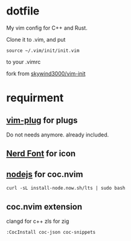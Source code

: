 # dotfile 

My vim config for C++ and Rust.

Clone it to .vim, and put
```
source ~/.vim/init/init.vim
```
to your .vimrc

fork from [skywind3000/vim-init](https://github.com/skywind3000/vim-init)

# requirment

## [vim-plug](https://github.com/junegunn/vim-plug) for plugs

Do not needs anymore. already included.

## [Nerd Font](https://github.com/ryanoasis/nerd-fonts) for icon

## [nodejs](https://nodejs.org/en/download/) for coc.nvim

```
curl -sL install-node.now.sh/lts | sudo bash
```

## coc.nvim extension
clangd for c++
zls for zig

```
:CocInstall coc-json coc-snippets
```

